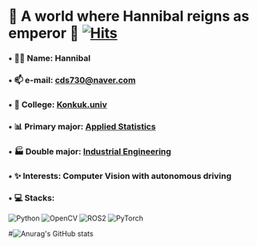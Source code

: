 # 👑 A world where Hannibal reigns as emperor 👑         [![Hits](https://hits.seeyoufarm.com/api/count/incr/badge.svg?url=https%3A%2F%2Fgithub.com%2FHaniibal730%2Fhit-counter&count_bg=%233D8EC8&title_bg=%23555555&icon=&icon_color=%23E7E7E7&title=HITS&edge_flat=false)](https://hits.seeyoufarm.com)
###

### • 🤴🏻 Name:  Hannibal

### • 📫 e-mail:  cds730@naver.com

### • 🏫 College:  [Konkuk.univ](https://www.konkuk.ac.kr/konkuk/index.do)

### • 📊 Primary major:  [Applied Statistics](https://stat.konkuk.ac.kr/stat/index.do)
### • 🏭 Double major:  [Industrial Engineering](https://kies.konkuk.ac.kr/kies/index.do)

### • ✨ Interests:  Computer Vision with autonomous driving

###

### • 💻 Stacks:
![Python](https://img.shields.io/badge/Python-3776AB?style=for-the-badge&logo=Python&logoColor=white)
![OpenCV](https://img.shields.io/badge/opencv-5C3EE8?style=for-the-badge&logo=opencv&logoColor=white)
![ROS2](https://img.shields.io/badge/ROS2-22314E?style=for-the-badge&logo=ROS&logoColor=white)
![PyTorch](https://img.shields.io/badge/PyTorch-EE4C2C?style=for-the-badge&logo=PyTorch&logoColor=white)

#![Anurag's GitHub stats](https://github-readme-stats.vercel.app/api?username=Hannibal730&show_icons=true&theme=radical)










